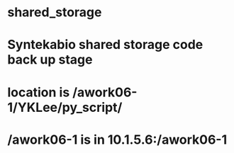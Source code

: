 # shared_storage
# Syntekabio shared storage code back up stage

# location is /awork06-1/YKLee/py_script/

# /awork06-1 is in 10.1.5.6:/awork06-1
